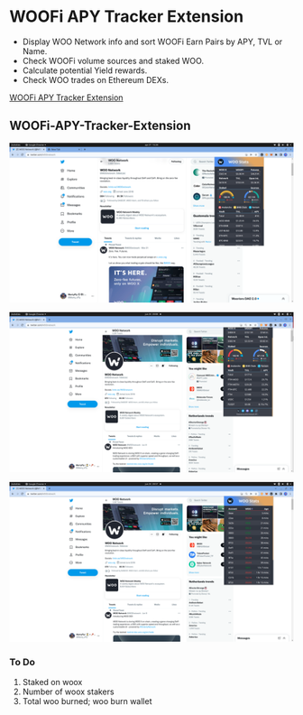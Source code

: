 # WOOFi APY Tracker Extension

- Display WOO Network info and sort WOOFi Earn Pairs by APY, TVL or Name.
- Check WOOFi volume sources and staked WOO.
- Calculate potential Yield rewards.
- Check WOO trades on Ethereum DEXs.

[WOOFi APY Tracker Extension](https://chrome.google.com/webstore/detail/woofi-apy-tracker-extensi/ebhimcjdodfppheghgcbdfiegcchaplh?hl=en&authuser=0)

## WOOFi-APY-Tracker-Extension

<p align="center">
  <img src="woofi-extension-preview_1.png" alt="WOOFi APY Tracker" width="800" >
</p>

<p align="center">
  <img src="woofi-extension-preview_2.png" alt="WOOFi APY Tracker" width="800" >
</p>

<p align="center">
  <img src="woofi-extension-preview_3.png" alt="WOOFi APY Tracker" width="800" >
</p>

### To Do

1.  Staked on woox
2.  Number of woox stakers
3.  Total woo burned; woo burn wallet
